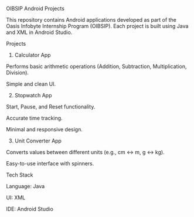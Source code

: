 OIBSIP Android Projects

This repository contains Android applications developed as part of the Oasis Infobyte Internship Program (OIBSIP).
Each project is built using Java and XML in Android Studio.

Projects
1. Calculator App

Performs basic arithmetic operations (Addition, Subtraction, Multiplication, Division).

Simple and clean UI.

2. Stopwatch App

Start, Pause, and Reset functionality.

Accurate time tracking.

Minimal and responsive design.

3. Unit Converter App

Converts values between different units (e.g., cm ↔ m, g ↔ kg).

Easy-to-use interface with spinners.

Tech Stack

Language: Java

UI: XML

IDE: Android Studio
